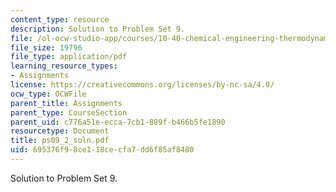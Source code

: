 ```yaml
---
content_type: resource
description: Solution to Problem Set 9.
file: /ol-ocw-studio-app/courses/10-40-chemical-engineering-thermodynamics-fall-2003/695376f98ce118cecfa7dd6f85af8480_ps09_2_soln.pdf
file_size: 19796
file_type: application/pdf
learning_resource_types:
- Assignments
license: https://creativecommons.org/licenses/by-nc-sa/4.0/
ocw_type: OCWFile
parent_title: Assignments
parent_type: CourseSection
parent_uid: c776a51e-ecca-7cb1-889f-b466b5fe1890
resourcetype: Document
title: ps09_2_soln.pdf
uid: 695376f9-8ce1-18ce-cfa7-dd6f85af8480
---
```

Solution to Problem Set 9.